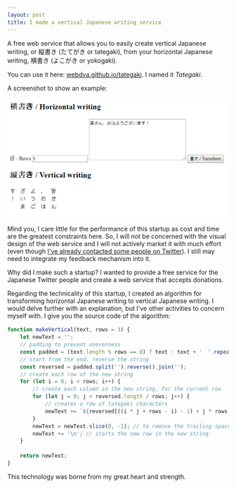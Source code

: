 ```yaml
---
layout: post
title: I made a vertical Japanese writing service
---
```


A free web service that allows you to easily create vertical Japanese writing, or 縦書き (たてがき or tategaki), from your horizontal Japanese writing, 横書き (よこがき or yokogaki).

You can use it here: [webdva.github.io/tategaki](https://webdva.github.io/tategaki). I named it *Tategaki*.

A screenshot to show an example:

![yokogaki-tategaki transformation](/assets/images/tategaki_screenshot.png "An example of a yokogaki-tategaki transformation.")

Mind you, I care little for the performance of this startup as cost and time are the greatest constraints here. So, I will not be concerned with the visual design of the web service and I will not actively market it with much effort (even though [I've already contacted some people on Twitter](https://twitter.com/webDva/status/1031287353376231425)). I still may need to integrate my feedback mechanism into it.

Why did I make such a startup? I wanted to provide a free service for the Japanese Twitter people and create a web service that accepts donations.

Regarding the technicality of this startup, I created an algorithm for transforming horizontal Japanese writing to vertical Japanese writing. I would delve further with an explanation, but I've other activities to concern myself with. I give you the source code of the algorithm:

``` javascript
function makeVertical(text, rows = 3) {
    let newText = '';
    // padding to prevent unevenness
    const padded = (text.length % rows == 0) ? text : text + '　'.repeat(rows - text.length % rows);
    // start from the end. reverse the string
    const reversed = padded.split('').reverse().join('');
    // create each row of the new string
    for (let i = 0; i < rows; i++) {
        // create each column in the new string, for the current row
        for (let j = 0; j < reversed.length / rows; j++) {
            // creates a row of tategaki characters
            newText += `${reversed[((i * j + rows - i) - 1) + j * rows - i * j]}` + '　';
        }
        newText = newText.slice(0, -1); // to remove the trailing space character at the last column
        newText += '\n'; // starts the new row in the new string
    }

    return newText;
}
```

This technology was borne from my great heart and strength.